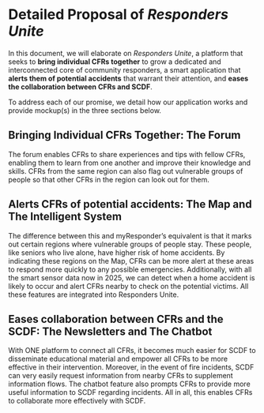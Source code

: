 # Detailed Proposal of *Responders Unite*

In this document, we will elaborate on *Responders Unite*, a platform that seeks to **bring individual CFRs together** to grow a dedicated and interconnected core of community responders, a smart application that **alerts them of potential accidents** that warrant their attention, and **eases the collaboration between CFRs and SCDF**.

To address each of our promise, we detail how our application works and provide mockup(s) in the three sections below.

## Bringing Individual CFRs Together: The Forum
The forum enables CFRs to share experiences and tips with fellow CFRs, enabling them to learn from one another and improve their knowledge and skills. CFRs from the same region can also flag out vulnerable groups of people so that other CFRs in the region can look out for them.

## Alerts CFRs of potential accidents: The Map and The Intelligent System
The difference between this and myResponder’s equivalent is that it marks out certain regions where vulnerable groups of people stay. These people, like seniors who live alone, have higher risk of home accidents. By indicating these regions on the Map, CFRs can be more alert at these areas to respond more quickly to any possible emergencies. Additionally, with all the smart sensor data now in 2025, we can detect when a home accident is likely to occur and alert CFRs nearby to check on the potential victims. All these features are integrated into Responders Unite.

## Eases collaboration between CFRs and the SCDF: The Newsletters and The Chatbot
With ONE platform to connect all CFRs, it becomes much easier for SCDF to disseminate educational material and empower all CFRs to be more effective in their intervention. Moreover, in the event of fire incidents, SCDF can very easily request information from nearby CFRs to supplement information flows. The chatbot feature also prompts CFRs to provide more useful information to SCDF regarding incidents. All in all, this enables CFRs to collaborate more effectively with SCDF.


